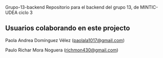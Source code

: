 Grupo-13-backend
Repositorio para el backend del grupo 13, de MINTIC-UDEA ciclo 3

## Usuarios colaborando en este projecto
Paola Andrea Domínguez Vélez (paolala1017@gmail.com)

Paulo Richar Mora Noguera (richmon430@gmail.com)
